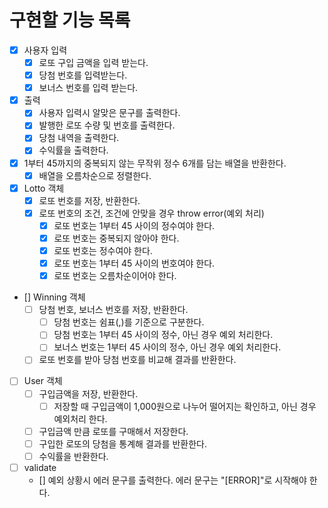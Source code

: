 # 구현할 기능 목록
- [x] 사용자 입력
    - [x] 로또 구입 금액을 입력 받는다. 
    - [x] 당첨 번호를 입력받는다.
    - [x] 보너스 번호를 입력 받는다.
- [x] 출력
    - [x] 사용자 입력시 알맞은 문구를 출력한다.   
    - [x] 발행한 로또 수량 및 번호를 출력한다.
    - [x] 당첨 내역을 출력한다.
    - [x] 수익률을 출력한다.
- [x] 1부터 45까지의 중복되지 않는 무작위 정수 6개를 담는 배열을 반환한다.
    - [x] 배열을 오름차순으로 정렬한다.
- [x] Lotto 객체
    - [x] 로또 번호를 저장, 반환한다.
    - [x] 로또 번호의 조건, 조건에 안맞을 경우 throw error(예외 처리)
        - [x] 로또 번호는 1부터 45 사이의 정수여야 한다.
        - [x] 로또 번호는 중복되지 않아야 한다.
        - [x] 로또 번호는 정수여야 한다.
        - [x] 로또 번호는 1부터 45 사이의 번호여야 한다.
        - [x] 로또 번호는 오름차순이어야 한다.
- [] Winning 객체
    - [ ] 당첨 번호, 보너스 번호를 저장, 반환한다.
        - [ ] 당첨 번호는 쉼표(,)를 기준으로 구분한다.
        - [ ] 당첨 번호는 1부터 45 사이의 정수, 아닌 경우 예외 처리한다.
        - [ ] 보너스 번호는 1부터 45 사이의 정수, 아닌 경우 예외 처리한다.
    - [ ] 로또 번호를 받아 당첨 번호를 비교해 결과를 반환한다.
- [ ] User 객체
    - [ ] 구입금액을 저장, 반환한다.
        - [ ] 저장할 때 구입금액이 1,000원으로 나누어 떨어지는 확인하고, 아닌 경우 예외처리 한다.
    - [ ] 구입금액 만큼 로또를 구매해서 저장한다.
    - [ ] 구입한 로또의 당첨을 통계해 결과를 반환한다.
    - [ ] 수익률을 반환한다.
- [ ] validate
    - [] 예외 상황시 에러 문구를 출력한다. 에러 문구는 "[ERROR]"로 시작해야 한다.